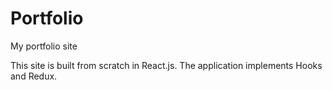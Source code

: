 # Portfolio
My portfolio site

This site is built from scratch in React.js. The application implements Hooks and Redux.
